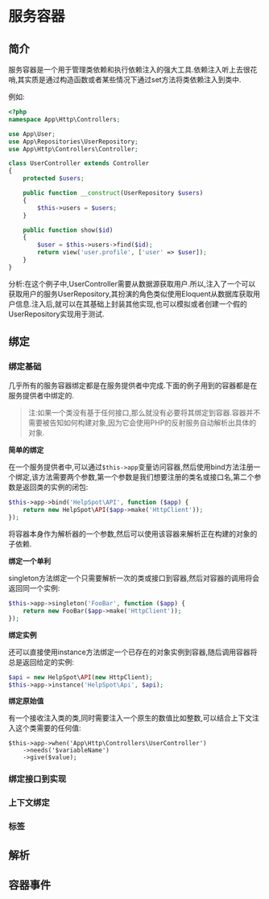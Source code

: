 # 服务容器

## 简介

服务容器是一个用于管理类依赖和执行依赖注入的强大工具.依赖注入听上去很花哨,其实质是通过构造函数或者某些情况下通过set方法将类依赖注入到类中.

例如:

```php
<?php
namespace App\Http\Controllers;

use App\User;
use App\Repositories\UserRepository;
use App\Http\Controllers\Controller;

class UserController extends Controller
{
    protected $users;

    public function __construct(UserRepository $users)
    {
        $this->users = $users;
    }

    public function show($id)
    {
        $user = $this->users->find($id);
        return view('user.profile', ['user' => $user]);
    }
}
```

分析:在这个例子中,UserController需要从数据源获取用户.所以,注入了一个可以获取用户的服务UserRepository,其扮演的角色类似使用Eloquent从数据库获取用户信息.注入后,就可以在其基础上封装其他实现,也可以模拟或者创建一个假的UserRepository实现用于测试.

## 绑定

### **绑定基础**

几乎所有的服务容器绑定都是在服务提供者中完成.下面的例子用到的容器都是在服务提供者中绑定的.

> 注:如果一个类没有基于任何接口,那么就没有必要将其绑定到容器.容器并不需要被告知如何构建对象,因为它会使用PHP的反射服务自动解析出具体的对象.

**简单的绑定**

在一个服务提供者中,可以通过`$this->app`变量访问容器,然后使用bind方法注册一个绑定,该方法需要两个参数,第一个参数是我们想要注册的类名或接口名,第二个参数是返回类的实例的闭包:

```php
$this->app->bind('HelpSpot\API', function ($app) {
    return new HelpSpot\API($app->make('HttpClient'));
});
```

将容器本身作为解析器的一个参数,然后可以使用该容器来解析正在构建的对象的子依赖.

**绑定一个单利**

singleton方法绑定一个只需要解析一次的类或接口到容器,然后对容器的调用将会返回同一个实例:

```php
$this->app->singleton('FooBar', function ($app) {
    return new FooBar($app->make('HttpClient'));
});
```

**绑定实例**

还可以直接使用instance方法绑定一个已存在的对象实例到容器,随后调用容器将总是返回给定的实例:

```php
$api = new HelpSpot\API(new HttpClient);
$this->app->instance('HelpSpot\Api', $api);
```

**绑定原始值**

有一个接收注入类的类,同时需要注入一个原生的数值比如整数,可以结合上下文注入这个类需要的任何值:

```
$this->app->when('App\Http\Controllers\UserController')
    ->needs('$variableName')
    ->give($value);
```



### **绑定接口到实现**

### **上下文绑定**

### **标签**

## 解析

## 容器事件


